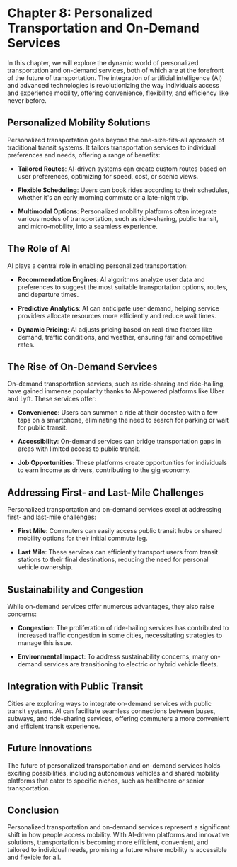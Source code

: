 Chapter 8: Personalized Transportation and On-Demand Services
=============================================================

In this chapter, we will explore the dynamic world of personalized transportation and on-demand services, both of which are at the forefront of the future of transportation. The integration of artificial intelligence (AI) and advanced technologies is revolutionizing the way individuals access and experience mobility, offering convenience, flexibility, and efficiency like never before.

Personalized Mobility Solutions
-------------------------------

Personalized transportation goes beyond the one-size-fits-all approach of traditional transit systems. It tailors transportation services to individual preferences and needs, offering a range of benefits:

* **Tailored Routes**: AI-driven systems can create custom routes based on user preferences, optimizing for speed, cost, or scenic views.

* **Flexible Scheduling**: Users can book rides according to their schedules, whether it's an early morning commute or a late-night trip.

* **Multimodal Options**: Personalized mobility platforms often integrate various modes of transportation, such as ride-sharing, public transit, and micro-mobility, into a seamless experience.

The Role of AI
--------------

AI plays a central role in enabling personalized transportation:

* **Recommendation Engines**: AI algorithms analyze user data and preferences to suggest the most suitable transportation options, routes, and departure times.

* **Predictive Analytics**: AI can anticipate user demand, helping service providers allocate resources more efficiently and reduce wait times.

* **Dynamic Pricing**: AI adjusts pricing based on real-time factors like demand, traffic conditions, and weather, ensuring fair and competitive rates.

The Rise of On-Demand Services
------------------------------

On-demand transportation services, such as ride-sharing and ride-hailing, have gained immense popularity thanks to AI-powered platforms like Uber and Lyft. These services offer:

* **Convenience**: Users can summon a ride at their doorstep with a few taps on a smartphone, eliminating the need to search for parking or wait for public transit.

* **Accessibility**: On-demand services can bridge transportation gaps in areas with limited access to public transit.

* **Job Opportunities**: These platforms create opportunities for individuals to earn income as drivers, contributing to the gig economy.

Addressing First- and Last-Mile Challenges
------------------------------------------

Personalized transportation and on-demand services excel at addressing first- and last-mile challenges:

* **First Mile**: Commuters can easily access public transit hubs or shared mobility options for their initial commute leg.

* **Last Mile**: These services can efficiently transport users from transit stations to their final destinations, reducing the need for personal vehicle ownership.

Sustainability and Congestion
-----------------------------

While on-demand services offer numerous advantages, they also raise concerns:

* **Congestion**: The proliferation of ride-hailing services has contributed to increased traffic congestion in some cities, necessitating strategies to manage this issue.

* **Environmental Impact**: To address sustainability concerns, many on-demand services are transitioning to electric or hybrid vehicle fleets.

Integration with Public Transit
-------------------------------

Cities are exploring ways to integrate on-demand services with public transit systems. AI can facilitate seamless connections between buses, subways, and ride-sharing services, offering commuters a more convenient and efficient transit experience.

Future Innovations
------------------

The future of personalized transportation and on-demand services holds exciting possibilities, including autonomous vehicles and shared mobility platforms that cater to specific niches, such as healthcare or senior transportation.

Conclusion
----------

Personalized transportation and on-demand services represent a significant shift in how people access mobility. With AI-driven platforms and innovative solutions, transportation is becoming more efficient, convenient, and tailored to individual needs, promising a future where mobility is accessible and flexible for all.
